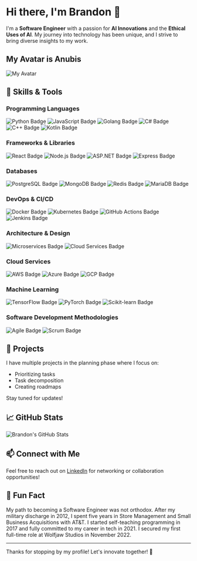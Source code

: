 # Hi there, I'm Brandon 👋

I'm a **Software Engineer** with a passion for **AI Innovations** and the **Ethical Uses of AI**. My journey into technology has been unique, and I strive to bring diverse insights to my work.

## My Avatar is Anubis
![My Avatar](https://github.com/user-attachments/assets/2e8fefd2-eea1-4ab5-a69f-48f52f26a3d2)

## 🚀 Skills & Tools

### Programming Languages
![Python Badge](https://img.shields.io/badge/Python-3776AB?style=flat&logo=python&logoColor=white)
![JavaScript Badge](https://img.shields.io/badge/JavaScript-F7DF1E?style=flat&logo=javascript&logoColor=black)
![Golang Badge](https://img.shields.io/badge/Golang-00ADD8?style=flat&logo=go&logoColor=white)
![C# Badge](https://img.shields.io/badge/C%23-239120?style=flat&logo=csharp&logoColor=white)
![C++ Badge](https://img.shields.io/badge/C%2B%2B-00599C?style=flat&logo=c%2B%2B&logoColor=white)
![Kotlin Badge](https://img.shields.io/badge/Kotlin-0095D5?style=flat&logo=kotlin&logoColor=white)

### Frameworks & Libraries
![React Badge](https://img.shields.io/badge/React-61DAFB?style=flat&logo=react&logoColor=black)
![Node.js Badge](https://img.shields.io/badge/Node.js-339933?style=flat&logo=nodedotjs&logoColor=white)
![ASP.NET Badge](https://img.shields.io/badge/.NET-512BD4?style=flat&logo=.net&logoColor=white)
![Express Badge](https://img.shields.io/badge/Express.js-404D59?style=flat&logo=express&logoColor=white)

### Databases
![PostgreSQL Badge](https://img.shields.io/badge/PostgreSQL-336791?style=flat&logo=postgresql&logoColor=white)
![MongoDB Badge](https://img.shields.io/badge/MongoDB-47A248?style=flat&logo=mongodb&logoColor=white)
![Redis Badge](https://img.shields.io/badge/Redis-DC382D?style=flat&logo=redis&logoColor=white)
![MariaDB Badge](https://img.shields.io/badge/MariaDB-003545?style=flat&logo=mariadb&logoColor=white)

### DevOps & CI/CD
![Docker Badge](https://img.shields.io/badge/Docker-2496ED?style=flat&logo=docker&logoColor=white)
![Kubernetes Badge](https://img.shields.io/badge/Kubernetes-326CE5?style=flat&logo=kubernetes&logoColor=white)
![GitHub Actions Badge](https://img.shields.io/badge/GitHub_Actions-2088FF?style=flat&logo=githubactions&logoColor=white)
![Jenkins Badge](https://img.shields.io/badge/Jenkins-D24939?style=flat&logo=jenkins&logoColor=white)

### Architecture & Design
![Microservices Badge](https://img.shields.io/badge/Microservices-00BFFF?style=flat)
![Cloud Services Badge](https://img.shields.io/badge/AWS-232F3E?style=flat&logo=amazonaws&logoColor=white)

### Cloud Services
![AWS Badge](https://img.shields.io/badge/AWS-232F3E?style=flat&logo=amazonaws&logoColor=white)
![Azure Badge](https://img.shields.io/badge/Microsoft_Azure-0089D6?style=flat&logo=microsoftazure&logoColor=white)
![GCP Badge](https://img.shields.io/badge/Google_Cloud_Platform-4285F4?style=flat&logo=googlecloud&logoColor=white)

### Machine Learning
![TensorFlow Badge](https://img.shields.io/badge/TensorFlow-E03C31?style=flat&logo=tensorflow&logoColor=white)
![PyTorch Badge](https://img.shields.io/badge/PyTorch-E94E77?style=flat&logo=pytorch&logoColor=white)
![Scikit-learn Badge](https://img.shields.io/badge/scikit--learn-F7931E?style=flat&logo=scikit-learn&logoColor=white)

### Software Development Methodologies
![Agile Badge](https://img.shields.io/badge/Agile-FFCC00?style=flat)
![Scrum Badge](https://img.shields.io/badge/Scrum-FF6F00?style=flat)

## 🌟 Projects
I have multiple projects in the planning phase where I focus on:
- Prioritizing tasks
- Task decomposition
- Creating roadmaps

Stay tuned for updates!

## 📈 GitHub Stats
![Brandon's GitHub Stats](https://github-readme-stats.vercel.app/api?username=coburnbrandon&show_icons=true&hide_title=true&count_private=true&theme=synthwave)

## 📫 Connect with Me
Feel free to reach out on [LinkedIn](https://www.linkedin.com/in/coburnbrandon) for networking or collaboration opportunities!

## 🎉 Fun Fact
My path to becoming a Software Engineer was not orthodox. After my military discharge in 2012, I spent five years in Store Management and Small Business Acquisitions with AT&T. I started self-teaching programming in 2017 and fully committed to my career in tech in 2021. I secured my first full-time role at Wolfjaw Studios in November 2022.

---

Thanks for stopping by my profile! Let's innovate together! 🚀
